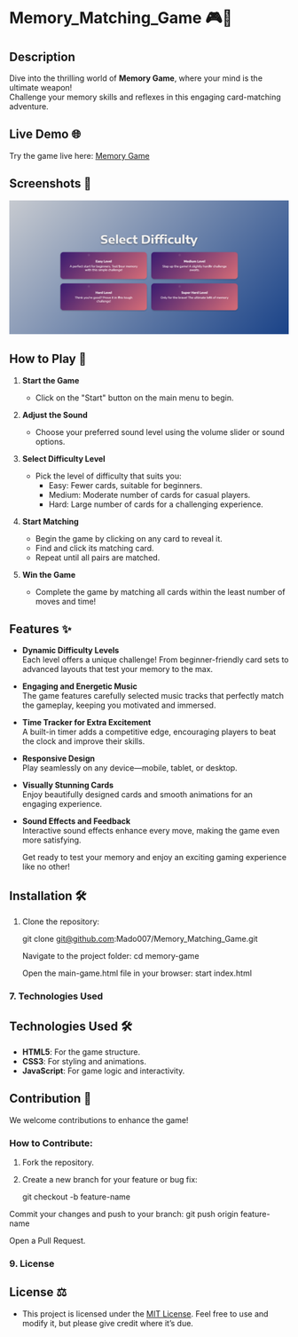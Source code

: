 # Memory_Matching_Game 🎮🧠

## Description
Dive into the thrilling world of **Memory Game**, where your mind is the ultimate weapon!  
Challenge your memory skills and reflexes in this engaging card-matching adventure.

## Live Demo 🌐
Try the game live here: [Memory Game](https://github.com/Mado007/Memory_Matching_Game.git)

## Screenshots 📸
![Game Screenshot](src/assets/images/site-icon/memory-game-screenshot.png)

## How to Play 🚀

1. **Start the Game**  
   - Click on the "Start" button on the main menu to begin.

2. **Adjust the Sound**  
   - Choose your preferred sound level using the volume slider or sound options.

3. **Select Difficulty Level**  
   - Pick the level of difficulty that suits you:
     - Easy: Fewer cards, suitable for beginners.
     - Medium: Moderate number of cards for casual players.
     - Hard: Large number of cards for a challenging experience.

4. **Start Matching**  
   - Begin the game by clicking on any card to reveal it.  
   - Find and click its matching card.  
   - Repeat until all pairs are matched.  

5. **Win the Game**  
   - Complete the game by matching all cards within the least number of moves and time!

## Features ✨

- **Dynamic Difficulty Levels**  
  Each level offers a unique challenge! From beginner-friendly card sets to advanced layouts that test your memory to the max.

- **Engaging and Energetic Music**  
  The game features carefully selected music tracks that perfectly match the gameplay, keeping you motivated and immersed.

- **Time Tracker for Extra Excitement**  
  A built-in timer adds a competitive edge, encouraging players to beat the clock and improve their skills.

- **Responsive Design**  
  Play seamlessly on any device—mobile, tablet, or desktop.

- **Visually Stunning Cards**  
  Enjoy beautifully designed cards and smooth animations for an engaging experience.

- **Sound Effects and Feedback**  
  Interactive sound effects enhance every move, making the game even more satisfying.

  Get ready to test your memory and enjoy an exciting gaming experience like no other!

## Installation 🛠️

1. Clone the repository:
    
   git clone git@github.com:Mado007/Memory_Matching_Game.git

    Navigate to the project folder:
    cd memory-game

   Open the main-game.html file in your browser:
   start index.html


### **7. Technologies Used**
 
## Technologies Used 🛠️
- **HTML5**: For the game structure.
- **CSS3**: For styling and animations.
- **JavaScript**: For game logic and interactivity.

## Contribution 🤝
We welcome contributions to enhance the game!

### How to Contribute:
1. Fork the repository.
2. Create a new branch for your feature or bug fix:
   
   git checkout -b feature-name

 Commit your changes and push to your branch:
  git push origin feature-name

  Open a Pull Request.


### **9. License** 
## License ⚖️
- This project is licensed under the [MIT License](LICENSE). Feel free to use and modify it, but please give credit where it’s due.